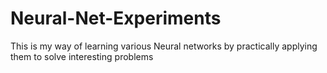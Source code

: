 # Neural-Net-Experiments
This is my way of learning various Neural networks by practically applying them to solve interesting problems
